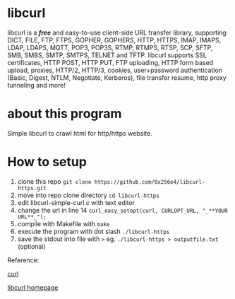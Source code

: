 # libcurl
libcurl is a _**free**_ and easy-to-use client-side URL transfer library, supporting DICT, FILE, FTP, FTPS, GOPHER, GOPHERS, HTTP, HTTPS, IMAP, IMAPS, LDAP, LDAPS, MQTT, POP3, POP3S, RTMP, RTMPS, RTSP, SCP, SFTP, SMB, SMBS, SMTP, SMTPS, TELNET and TFTP. libcurl supports SSL certificates, HTTP POST, HTTP PUT, FTP uploading, HTTP form based upload, proxies, HTTP/2, HTTP/3, cookies, user+password authentication (Basic, Digest, NTLM, Negotiate, Kerberos), file transfer resume, http proxy tunneling and more!

# about this program
Simple libcurl to crawl html for http/https website.

# How to setup
1. clone this repo `git clone https://github.com/0x256e4/libcurl-https.git`
2. move into repo clone directory `cd libcurl-https`
3. edit libcurl-simple-curl.c with text editor
4. change the url in line 14 `curl_easy_setopt(curl, CURLOPT_URL, "_**YOUR URL**_");`
5. compile with Makefile with `make`
6. execute the program with dot slash `./libcurl-https`
7. save the stdout into file with `>` eg. `./libcurl-https > outputfile.txt` (optional)

Reference:

[curl](https://curl.se/)

[libcurl homepage](https://curl.se/libcurl/)

